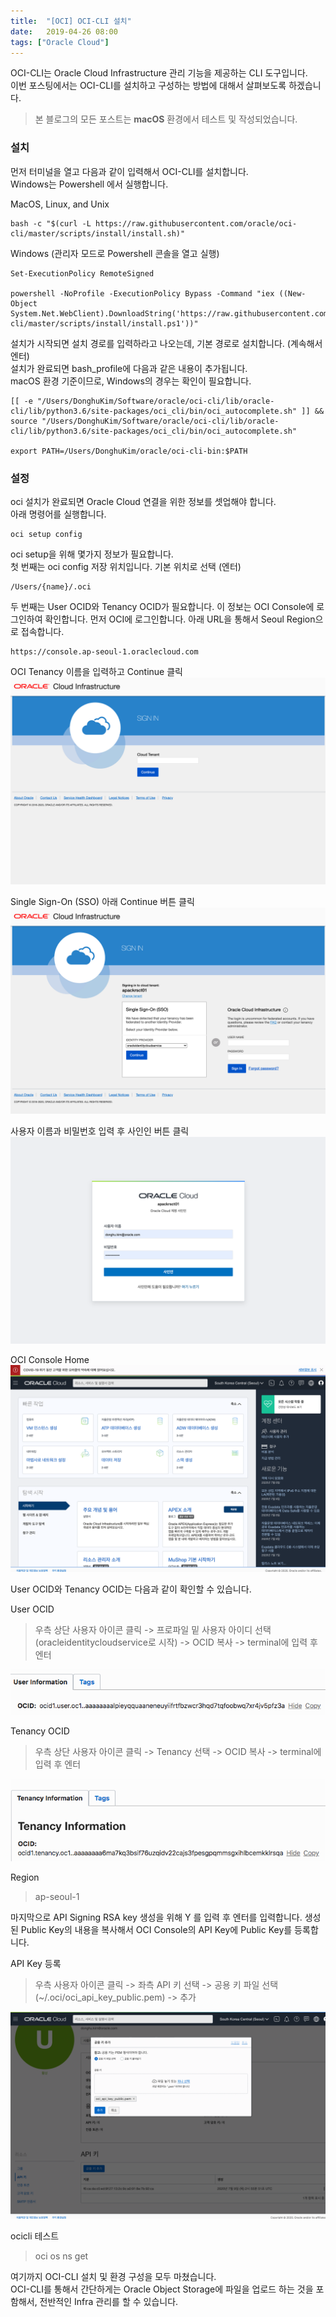 ```yaml
---
title:  "[OCI] OCI-CLI 설치"
date:   2019-04-26 08:00
tags: ["Oracle Cloud"]
---
```


OCI-CLI는 Oracle Cloud Infrastructure 관리 기능을 제공하는 CLI 도구입니다.  
이번 포스팅에서는 OCI-CLI를 설치하고 구성하는 방법에 대해서 살펴보도록 하겠습니다.

> 본 블로그의 모든 포스트는 **macOS** 환경에서 테스트 및 작성되었습니다.  

### 설치
먼저 터미널을 열고 다음과 같이 입력해서 OCI-CLI를 설치합니다.  
Windows는 Powershell 에서 실행합니다.

MacOS, Linux, and Unix
```
bash -c "$(curl -L https://raw.githubusercontent.com/oracle/oci-cli/master/scripts/install/install.sh)"
```

Windows (관리자 모드로 Powershell 콘솔을 열고 실행)
```
Set-ExecutionPolicy RemoteSigned

powershell -NoProfile -ExecutionPolicy Bypass -Command "iex ((New-Object System.Net.WebClient).DownloadString('https://raw.githubusercontent.com/oracle/oci-cli/master/scripts/install/install.ps1'))"
```

설치가 시작되면 설치 경로를 입력하라고 나오는데, 기본 경로로 설치합니다. (계속해서 엔터)  
설치가 완료되면 bash_profile에 다음과 같은 내용이 추가됩니다.  
macOS 환경 기준이므로, Windows의 경우는 확인이 필요합니다.
```
[[ -e "/Users/DonghuKim/Software/oracle/oci-cli/lib/oracle-cli/lib/python3.6/site-packages/oci_cli/bin/oci_autocomplete.sh" ]] && source "/Users/DonghuKim/Software/oracle/oci-cli/lib/oracle-cli/lib/python3.6/site-packages/oci_cli/bin/oci_autocomplete.sh"
 
export PATH=/Users/DonghuKim/oracle/oci-cli-bin:$PATH
```

### 설정
oci 설치가 완료되면 Oracle Cloud 연결을 위한 정보를 셋업해야 합니다.  
아래 명령어를 실행합니다.

```
oci setup config
```

oci setup을 위해 몇가지 정보가 필요합니다.  
첫 번째는 oci config 저장 위치입니다. 기본 위치로 선택 (엔터)
```
/Users/{name}/.oci
```

두 번째는 User OCID와 Tenancy OCID가 필요합니다. 이 정보는 OCI Console에 로그인하여 확인합니다. 먼저 OCI에 로그인합니다. 아래 URL을 통해서 Seoul Region으로 접속합니다. 
```
https://console.ap-seoul-1.oraclecloud.com
```

OCI Tenancy 이름을 입력하고 Continue 클릭
![](../assets/images/oci_login_tenancy.png)

Single Sign-On (SSO) 아래 Continue 버튼 클릭
![](../assets/images/oci-console-signin.png)

사용자 이름과 비밀번호 입력 후 사인인 버튼 클릭
![](../assets/images/oci-console-signin-2.png)

OCI Console Home
![](../assets/images/oci-console-home.png)

User OCID와 Tenancy OCID는 다음과 같이 확인할 수 있습니다.

User OCID
> 우측 상단 사용자 아이콘 클릭 -> 프로파일 밑 사용자 아이디 선택 (oracleidentitycloudservice로 시작) -> OCID 복사 -> terminal에 입력 후 엔터

![](../assets/images/oci-user-ocid.png)

Tenancy OCID
> 우측 상단 사용자 아이콘 클릭 -> Tenancy 선택 -> OCID 복사 -> terminal에 입력 후 엔터

![](../assets/images/oci-tenancy-ocid.png)

Region  
> ap-seoul-1

마지막으로 API Signing RSA key 생성을 위해 Y 를 입력 후 엔터를 입력합니다.
생성된 Public Key의 내용을 복사해서 OCI Console의 API Key에 Public Key를 등록합니다.

API Key 등록
> 우측 사용자 아이콘 클릭 -> 좌측 API 키 선택 -> 공용 키 파일 선택 (~/.oci/oci_api_key_public.pem) -> 추가

![](../assets/images/oci-add-public-key-for-api.png)

ocicli 테스트
> oci os ns get

여기까지 OCI-CLI 설치 및 환경 구성을 모두 마쳤습니다.  
OCI-CLI를 통해서 간단하게는 Oracle Object Storage에 파일을 업로드 하는 것을 포함해서, 전반적인 Infra 관리를 할 수 있습니다.
